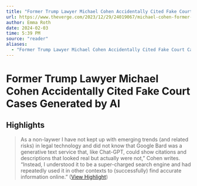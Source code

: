 ```yaml
---
title: "Former Trump Lawyer Michael Cohen Accidentally Cited Fake Court Cases Generated by AI"
url: https://www.theverge.com/2023/12/29/24019067/michael-cohen-former-trump-lawyer-google-bard-ai
author: Emma Roth
date: 2024-02-03
time: 5:39 PM
source: "reader"
aliases:
  - "Former Trump Lawyer Michael Cohen Accidentally Cited Fake Court Cases Generated by AI"
---
```

# Former Trump Lawyer Michael Cohen Accidentally Cited Fake Court Cases Generated by AI

## Highlights
> As a non-laywer I have not kept up with emerging trends (and related risks) in legal technology and did not know that Google Bard was a generative text service that, like Chat-GPT, could show citations and descriptions that looked real but actually were not,” Cohen writes. “Instead, I understood it to be a super-charged search engine and had repeatedly used it in other contexts to (successfully) find accurate information online.” ([View Highlight](https://read.readwise.io/read/01hjw16d60tvtm4s023vp5xs9d))

